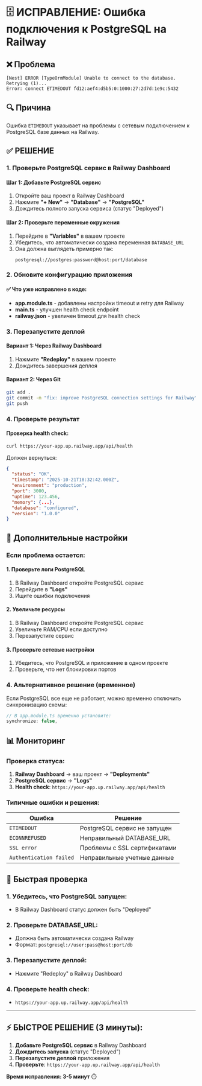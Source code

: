 # 🗄️ ИСПРАВЛЕНИЕ: Ошибка подключения к PostgreSQL на Railway

## ❌ Проблема
```
[Nest] ERROR [TypeOrmModule] Unable to connect to the database. Retrying (1)...
Error: connect ETIMEDOUT fd12:aef4:d5b5:0:1000:27:2d7d:1e9c:5432
```

## 🔍 Причина
Ошибка `ETIMEDOUT` указывает на проблемы с сетевым подключением к PostgreSQL базе данных на Railway.

## ✅ РЕШЕНИЕ

### 1. Проверьте PostgreSQL сервис в Railway Dashboard

#### Шаг 1: Добавьте PostgreSQL сервис
1. Откройте ваш проект в Railway Dashboard
2. Нажмите **"+ New"** → **"Database"** → **"PostgreSQL"**
3. Дождитесь полного запуска сервиса (статус "Deployed")

#### Шаг 2: Проверьте переменные окружения
1. Перейдите в **"Variables"** в вашем проекте
2. Убедитесь, что автоматически создана переменная `DATABASE_URL`
3. Она должна выглядеть примерно так:
   ```
   postgresql://postgres:password@host:port/database
   ```

### 2. Обновите конфигурацию приложения

#### ✅ Что уже исправлено в коде:
- **app.module.ts** - добавлены настройки timeout и retry для Railway
- **main.ts** - улучшен health check endpoint
- **railway.json** - увеличен timeout для health check

### 3. Перезапустите деплой

#### Вариант 1: Через Railway Dashboard
1. Нажмите **"Redeploy"** в вашем проекте
2. Дождитесь завершения деплоя

#### Вариант 2: Через Git
```bash
git add .
git commit -m "fix: improve PostgreSQL connection settings for Railway"
git push
```

### 4. Проверьте результат

#### Проверка health check:
```bash
curl https://your-app.up.railway.app/api/health
```

Должен вернуться:
```json
{
  "status": "OK",
  "timestamp": "2025-10-21T18:32:42.000Z",
  "environment": "production",
  "port": 3000,
  "uptime": 123.456,
  "memory": {...},
  "database": "configured",
  "version": "1.0.0"
}
```

## 🔧 Дополнительные настройки

### Если проблема остается:

#### 1. Проверьте логи PostgreSQL
1. В Railway Dashboard откройте PostgreSQL сервис
2. Перейдите в **"Logs"**
3. Ищите ошибки подключения

#### 2. Увеличьте ресурсы
1. В Railway Dashboard откройте PostgreSQL сервис
2. Увеличьте RAM/CPU если доступно
3. Перезапустите сервис

#### 3. Проверьте сетевые настройки
1. Убедитесь, что PostgreSQL и приложение в одном проекте
2. Проверьте, что нет блокировки портов

### 4. Альтернативное решение (временное)

Если PostgreSQL все еще не работает, можно временно отключить синхронизацию схемы:

```typescript
// В app.module.ts временно установите:
synchronize: false,
```

## 📊 Мониторинг

### Проверка статуса:
1. **Railway Dashboard** → ваш проект → **"Deployments"**
2. **PostgreSQL сервис** → **"Logs"**
3. **Health check**: `https://your-app.up.railway.app/api/health`

### Типичные ошибки и решения:

| Ошибка | Решение |
|--------|---------|
| `ETIMEDOUT` | PostgreSQL сервис не запущен |
| `ECONNREFUSED` | Неправильный DATABASE_URL |
| `SSL error` | Проблемы с SSL сертификатами |
| `Authentication failed` | Неправильные учетные данные |

## 🚀 Быстрая проверка

### 1. Убедитесь, что PostgreSQL запущен:
- В Railway Dashboard статус должен быть "Deployed"

### 2. Проверьте DATABASE_URL:
- Должна быть автоматически создана Railway
- Формат: `postgresql://user:pass@host:port/db`

### 3. Перезапустите деплой:
- Нажмите "Redeploy" в Railway Dashboard

### 4. Проверьте health check:
- `https://your-app.up.railway.app/api/health`

---

## ⚡ БЫСТРОЕ РЕШЕНИЕ (3 минуты):

1. **Добавьте PostgreSQL сервис** в Railway Dashboard
2. **Дождитесь запуска** (статус "Deployed")
3. **Перезапустите деплой** приложения
4. **Проверьте**: `https://your-app.up.railway.app/api/health`

**Время исправления: 3-5 минут** ⏱️
